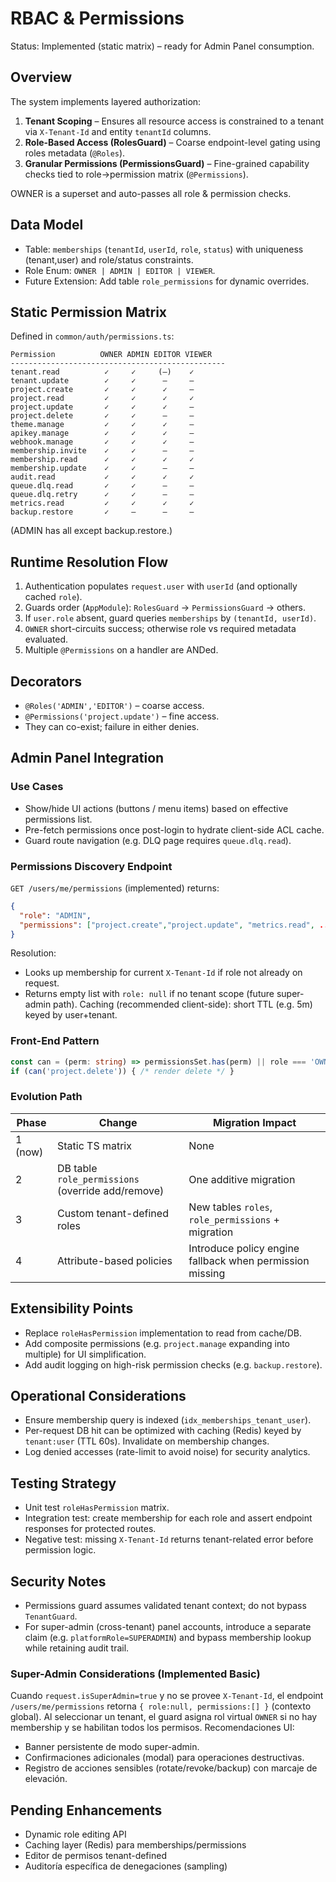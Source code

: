 # RBAC & Permissions

Status: Implemented (static matrix) – ready for Admin Panel consumption.

## Overview
The system implements layered authorization:
1. **Tenant Scoping** – Ensures all resource access is constrained to a tenant via `X-Tenant-Id` and entity `tenantId` columns.
2. **Role-Based Access (RolesGuard)** – Coarse endpoint-level gating using roles metadata (`@Roles`).
3. **Granular Permissions (PermissionsGuard)** – Fine-grained capability checks tied to role→permission matrix (`@Permissions`).

OWNER is a superset and auto-passes all role & permission checks.

## Data Model
- Table: `memberships` (`tenantId`, `userId`, `role`, `status`) with uniqueness (tenant,user) and role/status constraints.
- Role Enum: `OWNER | ADMIN | EDITOR | VIEWER`.
- Future Extension: Add table `role_permissions` for dynamic overrides.

## Static Permission Matrix
Defined in `common/auth/permissions.ts`:
```
Permission          OWNER ADMIN EDITOR VIEWER
------------------------------------------------
tenant.read          ✓     ✓     (—)    ✓
tenant.update        ✓     ✓      —     —
project.create       ✓     ✓      ✓     —
project.read         ✓     ✓      ✓     ✓
project.update       ✓     ✓      ✓     —
project.delete       ✓     ✓      —     —
theme.manage         ✓     ✓      ✓     —
apikey.manage        ✓     ✓      ✓     —
webhook.manage       ✓     ✓      ✓     —
membership.invite    ✓     ✓      —     —
membership.read      ✓     ✓      ✓     ✓
membership.update    ✓     ✓      —     —
audit.read           ✓     ✓      ✓     ✓
queue.dlq.read       ✓     ✓      —     —
queue.dlq.retry      ✓     ✓      —     —
metrics.read         ✓     ✓      ✓     ✓
backup.restore       ✓     —      —     —
```
(ADMIN has all except backup.restore.)

## Runtime Resolution Flow
1. Authentication populates `request.user` with `userId` (and optionally cached `role`).
2. Guards order (`AppModule`): `RolesGuard` → `PermissionsGuard` → others.
3. If `user.role` absent, guard queries `memberships` by `(tenantId, userId)`.
4. `OWNER` short-circuits success; otherwise role vs required metadata evaluated.
5. Multiple `@Permissions` on a handler are ANDed.

## Decorators
- `@Roles('ADMIN','EDITOR')` – coarse access.
- `@Permissions('project.update')` – fine access.
- They can co-exist; failure in either denies.

## Admin Panel Integration
### Use Cases
- Show/hide UI actions (buttons / menu items) based on effective permissions list.
- Pre-fetch permissions once post-login to hydrate client-side ACL cache.
- Guard route navigation (e.g. DLQ page requires `queue.dlq.read`).

### Permissions Discovery Endpoint
`GET /users/me/permissions` (implemented) returns:
```json
{
  "role": "ADMIN",
  "permissions": ["project.create","project.update", "metrics.read", ...]
}
```
Resolution:
- Looks up membership for current `X-Tenant-Id` if role not already on request.
- Returns empty list with `role: null` if no tenant scope (future super-admin path).
Caching (recommended client-side): short TTL (e.g. 5m) keyed by user+tenant.

### Front-End Pattern
```ts
const can = (perm: string) => permissionsSet.has(perm) || role === 'OWNER';
if (can('project.delete')) { /* render delete */ }
```

### Evolution Path
| Phase | Change | Migration Impact |
|-------|--------|------------------|
| 1 (now) | Static TS matrix | None |
| 2 | DB table `role_permissions` (override add/remove) | One additive migration |
| 3 | Custom tenant-defined roles | New tables `roles`, `role_permissions` + migration |
| 4 | Attribute-based policies | Introduce policy engine fallback when permission missing |

## Extensibility Points
- Replace `roleHasPermission` implementation to read from cache/DB.
- Add composite permissions (e.g. `project.manage` expanding into multiple) for UI simplification.
- Add audit logging on high-risk permission checks (e.g. `backup.restore`).

## Operational Considerations
- Ensure membership query is indexed (`idx_memberships_tenant_user`).
- Per-request DB hit can be optimized with caching (Redis) keyed by `tenant:user` (TTL 60s). Invalidate on membership changes.
- Log denied accesses (rate-limit to avoid noise) for security analytics.

## Testing Strategy
- Unit test `roleHasPermission` matrix.
- Integration test: create membership for each role and assert endpoint responses for protected routes.
- Negative test: missing `X-Tenant-Id` returns tenant-related error before permission logic.

## Security Notes
- Permissions guard assumes validated tenant context; do not bypass `TenantGuard`.
- For super-admin (cross-tenant) panel accounts, introduce a separate claim (e.g. `platformRole=SUPERADMIN`) and bypass membership lookup while retaining audit trail.

### Super-Admin Considerations (Implemented Basic)
Cuando `request.isSuperAdmin=true` y no se provee `X-Tenant-Id`, el endpoint `/users/me/permissions` retorna `{ role:null, permissions:[] }` (contexto global). Al seleccionar un tenant, el guard asigna rol virtual `OWNER` si no hay membership y se habilitan todos los permisos. Recomendaciones UI:
- Banner persistente de modo super-admin.
- Confirmaciones adicionales (modal) para operaciones destructivas.
- Registro de acciones sensibles (rotate/revoke/backup) con marcaje de elevación.

## Pending Enhancements
- Dynamic role editing API
- Caching layer (Redis) para memberships/permissions
- Editor de permisos tenant-defined
- Auditoría específica de denegaciones (sampling)
